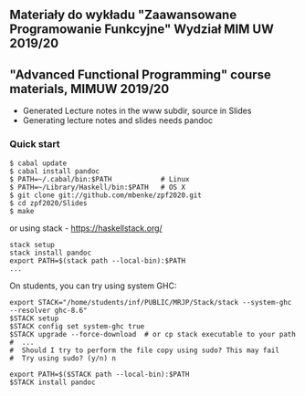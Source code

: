 ## Materiały do wykładu "Zaawansowane Programowanie Funkcyjne" Wydział MIM UW 2019/20

## "Advanced Functional Programming" course materials, MIMUW 2019/20

* Generated Lecture notes in the www subdir, source in Slides
* Generating lecture notes and slides needs pandoc

### Quick start

~~~~~
$ cabal update
$ cabal install pandoc
$ PATH=~/.cabal/bin:$PATH            # Linux
$ PATH=~/Library/Haskell/bin:$PATH   # OS X
$ git clone git://github.com/mbenke/zpf2020.git
$ cd zpf2020/Slides
$ make
~~~~~

or using stack - https://haskellstack.org/

~~~~
stack setup
stack install pandoc
export PATH=$(stack path --local-bin):$PATH
...
~~~~

On students, you can try using system GHC:

~~~~
export STACK="/home/students/inf/PUBLIC/MRJP/Stack/stack --system-ghc --resolver ghc-8.6"
$STACK setup
$STACK config set system-ghc true
$STACK upgrade --force-download  # or cp stack executable to your path
#  ...
#  Should I try to perform the file copy using sudo? This may fail
#  Try using sudo? (y/n) n

export PATH=$($STACK path --local-bin):$PATH
$STACK install pandoc
~~~~
